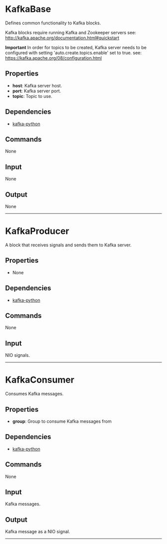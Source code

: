KafkaBase
===========

Defines common functionality to Kafka blocks.

Kafka blocks require running Kafka and Zookeeper servers
see: http://kafka.apache.org/documentation.html#quickstart

**Important** In order for topics to be created, Kafka server needs to be
configured with setting 'auto.create.topics.enable' set to true.
see: https://kafka.apache.org/08/configuration.html

Properties
--------------

-   **host**: Kafka server host.
-   **port**: Kafka server port.
-   **topic**: Topic to use.

Dependencies
----------------

-   [kafka-python](https://github.com/mumrah/kafka-python)

Commands
----------------
None

Input
-------
None

Output
---------
None

----------------

KafkaProducer
===========

A block that receives signals and sends them to Kafka server.

Properties
--------------

-   None

Dependencies
----------------

-   [kafka-python](https://github.com/mumrah/kafka-python)

Commands
----------------
None

Input
-------
NIO signals.


----------------

KafkaConsumer
===========

Consumes Kafka messages.

Properties
--------------

-   **group**: Group to consume Kafka messages from

Dependencies
----------------

-   [kafka-python](https://github.com/mumrah/kafka-python)

Commands
----------------
None

Input
-------
Kafka messages.

Output
---------
Kafka message as a NIO signal.

----------------

